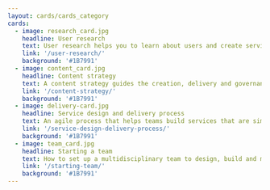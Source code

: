 ```yaml
---
layout: cards/cards_category
cards:
  - image: research_card.jpg
    headline: User research
    text: User research helps you to learn about users and create services that meet their needs.
    link: '/user-research/'
    background: '#1B7991'
  - image: content_card.jpg
    headline: Content strategy
    text: A content strategy guides the creation, delivery and governance of useful, usable content.
    link: '/content-strategy/'
    background: '#1B7991'
  - image: delivery-card.jpg
    headline: Service design and delivery process
    text: An agile process that helps teams build services that are simpler, clearer and faster.
    link: '/service-design-delivery-process/'
    background: '#1B7991'   
  - image: team_card.jpg
    headline: Starting a team
    text: How to set up a multidisciplinary team to design, build and maintain  a service.
    link: '/starting-team/'
    background: '#1B7991'  
---
```

